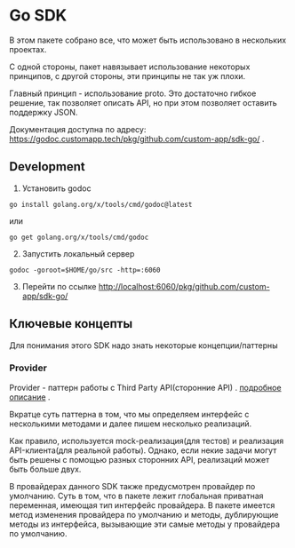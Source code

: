 # Go SDK

В этом пакете собрано все, что может быть использовано в нескольких проектах.

С одной стороны, пакет навязывает использование некоторых принципов, с другой стороны, эти принципы не так уж плохи.

Главный принцип - использование proto. Это достаточно гибкое решение, так позволяет описать API, но при этом позволяет
оставить поддержку JSON.

Документация доступна по адресу: https://godoc.customapp.tech/pkg/github.com/custom-app/sdk-go/ .

## Development

1. Установить godoc

```shell
go install golang.org/x/tools/cmd/godoc@latest
```

или

```shell
go get golang.org/x/tools/cmd/godoc
```

2. Запустить локальный сервер

```shell
godoc -goroot=$HOME/go/src -http=:6060
```

3. Перейти по
   ссылке [http://localhost:6060/pkg/github.com/custom-app/sdk-go/](http://localhost:6060/pkg/github.com/custom-app/sdk-go/)

## Ключевые концепты

Для понимания этого SDK надо знать некоторые концепции/паттерны

### Provider

Provider - паттерн работы с Third Party API(сторонние API)
. [подробное описание](https://medium.com/swlh/provider-model-in-go-and-why-you-should-use-it-clean-architecture-1d84cfe1b097)
.

Вкратце суть паттерна в том, что мы определяем интерфейс с несколькими методами и далее пишем несколько реализаций.

Как правило, используется mock-реализация(для тестов) и реализация API-клиента(для реальной работы). Однако, если некие
задачи могут быть решены с помощью разных сторонних API, реализаций может быть больше двух.

В провайдерах данного SDK также предусмотрен провайдер по умолчанию. Суть в том, что в пакете лежит глобальная приватная
переменная, имеющая тип интерфейс провайдера. В пакете имеется метод изменения провайдера по умолчанию и методы,
дублирующие методы из интерфейса, вызывающие эти самые методы у провайдера по умолчанию.